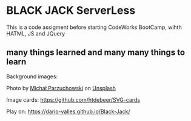 # BLACK JACK ServerLess

This is a code assigment before starting CodeWorks BootCamp, wihth HATML, JS and JQuery

## many things learned and many many things to learn

Background images:

Photo by [Michał Parzuchowski](https://unsplash.com/photos/GikVY_KS9vQ?utm_source=unsplash&utm_medium=referral&utm_content=creditCopyText) on [Unsplash](https://unsplash.com/search/photos/poker?utm_source=unsplash&utm_medium=referral&utm_content=creditCopyText)

Image cards: https://github.com/htdebeer/SVG-cards

Play on: https://dario-valles.github.io/Black-Jack/

